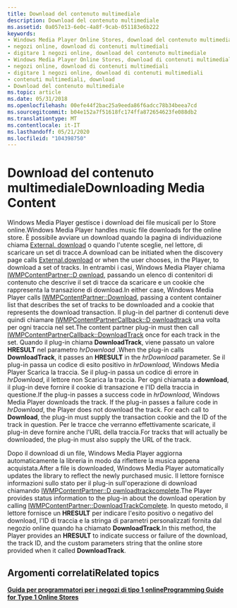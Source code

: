 ```yaml
---
title: Download del contenuto multimediale
description: Download del contenuto multimediale
ms.assetid: 0a057e13-6e0c-4a8f-9cab-051183e6b222
keywords:
- Windows Media Player Online Stores, download del contenuto multimediale
- negozi online, download di contenuti multimediali
- digitare 1 negozi online, download del contenuto multimediale
- Windows Media Player Online Stores, download di contenuti multimediali
- negozi online, download di contenuti multimediali
- digitare 1 negozi online, download di contenuti multimediali
- contenuti multimediali, download
- Download del contenuto multimediale
ms.topic: article
ms.date: 05/31/2018
ms.openlocfilehash: 00efe44f2bac25a9eeda86f6adcc78b34beea7cd
ms.sourcegitcommit: b04e152a7f51618fc174ffa872654623fe088db2
ms.translationtype: MT
ms.contentlocale: it-IT
ms.lasthandoff: 05/21/2020
ms.locfileid: "104398750"
---
```

# <a name="downloading-media-content"></a><span data-ttu-id="dfb8b-111">Download del contenuto multimediale</span><span class="sxs-lookup"><span data-stu-id="dfb8b-111">Downloading Media Content</span></span>

<span data-ttu-id="dfb8b-112">Windows Media Player gestisce i download dei file musicali per lo Store online.</span><span class="sxs-lookup"><span data-stu-id="dfb8b-112">Windows Media Player handles music file downloads for the online store.</span></span> <span data-ttu-id="dfb8b-113">È possibile avviare un download quando la pagina di individuazione chiama [External. download](external-download.md) o quando l'utente sceglie, nel lettore, di scaricare un set di tracce.</span><span class="sxs-lookup"><span data-stu-id="dfb8b-113">A download can be initiated when the discovery page calls [External.download](external-download.md) or when the user chooses, in the Player, to download a set of tracks.</span></span> <span data-ttu-id="dfb8b-114">In entrambi i casi, Windows Media Player chiama [IWMPContentPartner::D ownload](/previous-versions/windows/desktop/api/contentpartner/nf-contentpartner-iwmpcontentpartner-download), passando un elenco di contenitori di contenuto che descrive il set di tracce da scaricare e un cookie che rappresenta la transazione di download.</span><span class="sxs-lookup"><span data-stu-id="dfb8b-114">In either case, Windows Media Player calls [IWMPContentPartner::Download](/previous-versions/windows/desktop/api/contentpartner/nf-contentpartner-iwmpcontentpartner-download), passing a content container list that describes the set of tracks to be downloaded and a cookie that represents the download transaction.</span></span> <span data-ttu-id="dfb8b-115">Il plug-in del partner di contenuti deve quindi chiamare [IWMPContentPartnerCallback::D ownloadtrack](/previous-versions/windows/desktop/api/contentpartner/nf-contentpartner-iwmpcontentpartnercallback-downloadtrack) una volta per ogni traccia nel set.</span><span class="sxs-lookup"><span data-stu-id="dfb8b-115">The content partner plug-in must then call [IWMPContentPartnerCallback::DownloadTrack](/previous-versions/windows/desktop/api/contentpartner/nf-contentpartner-iwmpcontentpartnercallback-downloadtrack) once for each track in the set.</span></span> <span data-ttu-id="dfb8b-116">Quando il plug-in chiama **DownloadTrack**, viene passato un valore **HRESULT** nel parametro *hrDownload* .</span><span class="sxs-lookup"><span data-stu-id="dfb8b-116">When the plug-in calls **DownloadTrack**, it passes an **HRESULT** in the *hrDownload* parameter.</span></span> <span data-ttu-id="dfb8b-117">Se il plug-in passa un codice di esito positivo in *hrDownload*, Windows Media Player Scarica la traccia. Se il plug-in passa un codice di errore in *hrDownload*, il lettore non Scarica la traccia. Per ogni chiamata a **download**, il plug-in deve fornire il cookie di transazione e l'ID della traccia in questione.</span><span class="sxs-lookup"><span data-stu-id="dfb8b-117">If the plug-in passes a success code in *hrDownload*, Windows Media Player downloads the track. If the plug-in passes a failure code in *hrDownload*, the Player does not download the track. For each call to **Download**, the plug-in must supply the transaction cookie and the ID of the track in question.</span></span> <span data-ttu-id="dfb8b-118">Per le tracce che verranno effettivamente scaricate, il plug-in deve fornire anche l'URL della traccia.</span><span class="sxs-lookup"><span data-stu-id="dfb8b-118">For tracks that will actually be downloaded, the plug-in must also supply the URL of the track.</span></span>

<span data-ttu-id="dfb8b-119">Dopo il download di un file, Windows Media Player aggiorna automaticamente la libreria in modo da riflettere la musica appena acquistata.</span><span class="sxs-lookup"><span data-stu-id="dfb8b-119">After a file is downloaded, Windows Media Player automatically updates the library to reflect the newly purchased music.</span></span> <span data-ttu-id="dfb8b-120">Il lettore fornisce informazioni sullo stato per il plug-in sull'operazione di download chiamando [IWMPContentPartner::D ownloadtrackcomplete](/previous-versions/windows/desktop/api/contentpartner/nf-contentpartner-iwmpcontentpartner-downloadtrackcomplete).</span><span class="sxs-lookup"><span data-stu-id="dfb8b-120">The Player provides status information to the plug-in about the download operation by calling [IWMPContentPartner::DownloadTrackComplete](/previous-versions/windows/desktop/api/contentpartner/nf-contentpartner-iwmpcontentpartner-downloadtrackcomplete).</span></span> <span data-ttu-id="dfb8b-121">In questo metodo, il lettore fornisce un **HRESULT** per indicare l'esito positivo o negativo del download, l'ID di traccia e la stringa di parametri personalizzati fornita dal negozio online quando ha chiamato **DownloadTrack**.</span><span class="sxs-lookup"><span data-stu-id="dfb8b-121">In this method, the Player provides an **HRESULT** to indicate success or failure of the download, the track ID, and the custom parameters string that the online store provided when it called **DownloadTrack**.</span></span>

## <a name="related-topics"></a><span data-ttu-id="dfb8b-122">Argomenti correlati</span><span class="sxs-lookup"><span data-stu-id="dfb8b-122">Related topics</span></span>

<dl> <dt>

[<span data-ttu-id="dfb8b-123">**Guida per programmatori per i negozi di tipo 1 online**</span><span class="sxs-lookup"><span data-stu-id="dfb8b-123">**Programming Guide for Type 1 Online Stores**</span></span>](programming-guide-for-type-1-online-stores.md)
</dt> </dl>

 

 




